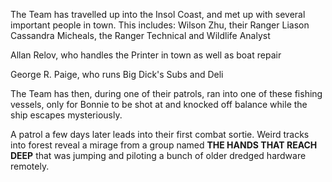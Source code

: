 The Team has travelled up into the Insol Coast, and met up with several important people in town. 
This includes: Wilson Zhu, their Ranger Liason
Cassandra Micheals, the Ranger Technical and Wildlife Analyst


Allan Relov, who handles the Printer in town as well as boat repair

George R. Paige, who runs Big Dick's Subs and Deli

The Team has then, during one of their patrols, ran into one of these fishing vessels, only for Bonnie to be shot at and knocked off balance while the ship escapes mysteriously. 

A patrol a few days later leads into their first combat sortie. Weird tracks into forest reveal a mirage from a group named __THE HANDS THAT REACH DEEP__ that was jumping and piloting a bunch of older dredged hardware remotely.
